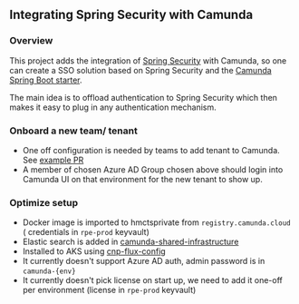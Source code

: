 ## Integrating Spring Security with Camunda
 
### Overview

This project adds the integration of [Spring Security](https://projects.spring.io/spring-security/) with Camunda, so one can create a 
SSO solution based on Spring Security and the [Camunda Spring Boot starter](https://docs.camunda.org/manual/latest/user-guide/spring-boot-integration/).

The main idea is to offload authentication to Spring Security which then makes it easy to plug in any authentication mechanism. 

### Onboard a new team/ tenant

- One off configuration is needed by teams to add tenant to Camunda. See [example PR](https://github.com/hmcts/camunda-bpm/pull/403)
- A member of chosen Azure AD Group chosen above should login into Camunda UI on that environment for the new tenant to show up.

### Optimize setup

- Docker image is imported to hmctsprivate from `registry.camunda.cloud` ( credentials in `rpe-prod` keyvault)
- Elastic search is added in [camunda-shared-infrastructure](https://github.com/hmcts/camunda-shared-infrastructure)
- Installed to AKS using [cnp-flux-config](https://github.com/hmcts/cnp-flux-config/blob/master/k8s/namespaces/camunda/camunda-optimize/)
- It currently doesn't support Azure AD auth, admin password is in `camunda-{env}`
- It currently doesn't pick license on start up, we need to add it one-off per environment (license in `rpe-prod` keyvault) 
